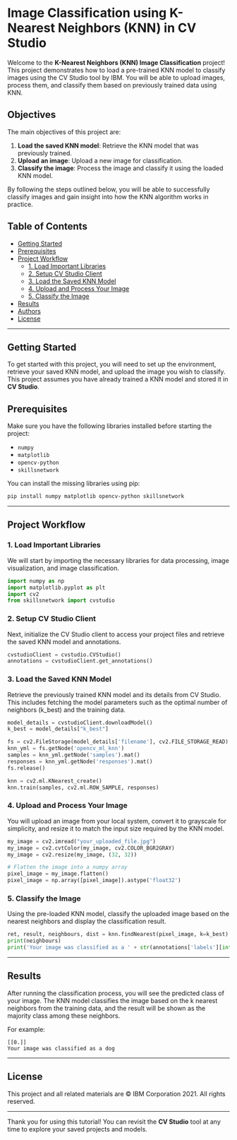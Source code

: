 # Image Classification using K-Nearest Neighbors (KNN) in CV Studio

Welcome to the **K-Nearest Neighbors (KNN) Image Classification** project! This project demonstrates how to load a pre-trained KNN model to classify images using the CV Studio tool by IBM. You will be able to upload images, process them, and classify them based on previously trained data using KNN.

## Objectives

The main objectives of this project are:

1. **Load the saved KNN model**: Retrieve the KNN model that was previously trained.
2. **Upload an image**: Upload a new image for classification.
3. **Classify the image**: Process the image and classify it using the loaded KNN model.

By following the steps outlined below, you will be able to successfully classify images and gain insight into how the KNN algorithm works in practice.

## Table of Contents

- [Getting Started](#getting-started)
- [Prerequisites](#prerequisites)
- [Project Workflow](#project-workflow)
  - [1. Load Important Libraries](#1-load-important-libraries)
  - [2. Setup CV Studio Client](#2-setup-cv-studio-client)
  - [3. Load the Saved KNN Model](#3-load-the-saved-knn-model)
  - [4. Upload and Process Your Image](#4-upload-and-process-your-image)
  - [5. Classify the Image](#5-classify-the-image)
- [Results](#results)
- [Authors](#authors)
- [License](#license)

---

## Getting Started

To get started with this project, you will need to set up the environment, retrieve your saved KNN model, and upload the image you wish to classify. This project assumes you have already trained a KNN model and stored it in **CV Studio**.

## Prerequisites

Make sure you have the following libraries installed before starting the project:

- `numpy`
- `matplotlib`
- `opencv-python`
- `skillsnetwork`

You can install the missing libraries using pip:

```bash
pip install numpy matplotlib opencv-python skillsnetwork
```

---

## Project Workflow

### 1. Load Important Libraries

We will start by importing the necessary libraries for data processing, image visualization, and image classification.

```python
import numpy as np
import matplotlib.pyplot as plt
import cv2
from skillsnetwork import cvstudio
```

### 2. Setup CV Studio Client

Next, initialize the CV Studio client to access your project files and retrieve the saved KNN model and annotations.

```python
cvstudioClient = cvstudio.CVStudio()
annotations = cvstudioClient.get_annotations()
```

### 3. Load the Saved KNN Model

Retrieve the previously trained KNN model and its details from CV Studio. This includes fetching the model parameters such as the optimal number of neighbors (k_best) and the training data.

```python
model_details = cvstudioClient.downloadModel()
k_best = model_details["k_best"]

fs = cv2.FileStorage(model_details['filename'], cv2.FILE_STORAGE_READ)
knn_yml = fs.getNode('opencv_ml_knn')
samples = knn_yml.getNode('samples').mat()
responses = knn_yml.getNode('responses').mat()
fs.release()

knn = cv2.ml.KNearest_create()
knn.train(samples, cv2.ml.ROW_SAMPLE, responses)
```

### 4. Upload and Process Your Image

You will upload an image from your local system, convert it to grayscale for simplicity, and resize it to match the input size required by the KNN model.

```python
my_image = cv2.imread("your_uploaded_file.jpg")
my_image = cv2.cvtColor(my_image, cv2.COLOR_BGR2GRAY)
my_image = cv2.resize(my_image, (32, 32))

# Flatten the image into a numpy array
pixel_image = my_image.flatten()
pixel_image = np.array([pixel_image]).astype('float32')
```

### 5. Classify the Image

Using the pre-loaded KNN model, classify the uploaded image based on the nearest neighbors and display the classification result.

```python
ret, result, neighbours, dist = knn.findNearest(pixel_image, k=k_best)
print(neighbours)
print('Your image was classified as a ' + str(annotations['labels'][int(ret)]))
```

---

## Results

After running the classification process, you will see the predicted class of your image. The KNN model classifies the image based on the k nearest neighbors from the training data, and the result will be shown as the majority class among these neighbors.

For example:

```
[[0.]]
Your image was classified as a dog
```

---

## License

This project and all related materials are © IBM Corporation 2021. All rights reserved.

---

Thank you for using this tutorial! You can revisit the **CV Studio** tool at any time to explore your saved projects and models.
